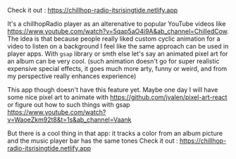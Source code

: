 Check it out : https://chillhop-radio-itsrisingtide.netlify.app

It's a chillhopRadio player as an alterenative to popular YouTube videos like https://www.youtube.com/watch?v=5qap5aO4i9A&ab_channel=ChilledCow.
The idea is that because people really liked custom cyclic animation for a video to listen on a background I feel like
the same approach can be used in player apps.
With `gsap` library or smth else let's say an animated pixel art for an album can be very cool.
(such animation doesn't go for super realistic expensive special effects, it goes much more arty, funny or weird,
 and from my perspective really enhances experience)

This app though doesn't have this feature yet. 
Maybe one day I will have some nice pixel art to animate with https://github.com/jvalen/pixel-art-react
or figure out how to such things with gsap https://www.youtube.com/watch?v=WaoeZkm92t8&t=1s&ab_channel=Vaank

But there is a cool thing in that app: it tracks a color from an album picture and the music player bar has the same tones
Check it out : https://chillhop-radio-itsrisingtide.netlify.app
